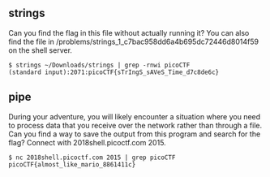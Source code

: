 
## strings

Can you find the flag in this file without actually running it? 
You can also find the file in /problems/strings_1_c7bac958dd6a4b695dc72446d8014f59 on the shell server. 

```
$ strings ~/Downloads/strings | grep -rnwi picoCTF
(standard input):2071:picoCTF{sTrIngS_sAVeS_Time_d7c8de6c}
```

## pipe

During your adventure, you will likely encounter a situation where you need to process data that you receive over the network rather than through a file. 
Can you find a way to save the output from this program and search for the flag? Connect with 2018shell.picoctf.com 2015. 

```
$ nc 2018shell.picoctf.com 2015 | grep picoCTF
picoCTF{almost_like_mario_8861411c}
```

